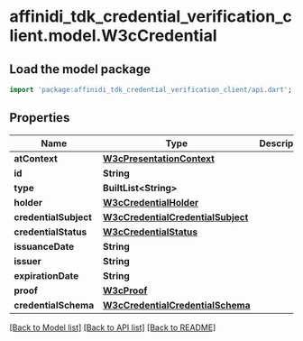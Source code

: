 # affinidi_tdk_credential_verification_client.model.W3cCredential

## Load the model package

```dart
import 'package:affinidi_tdk_credential_verification_client/api.dart';
```

## Properties

| Name                  | Type                                                                    | Description | Notes      |
| --------------------- | ----------------------------------------------------------------------- | ----------- | ---------- |
| **atContext**         | [**W3cPresentationContext**](W3cPresentationContext.md)                 |             |
| **id**                | **String**                                                              |             | [optional] |
| **type**              | **BuiltList&lt;String&gt;**                                             |             |
| **holder**            | [**W3cCredentialHolder**](W3cCredentialHolder.md)                       |             | [optional] |
| **credentialSubject** | [**W3cCredentialCredentialSubject**](W3cCredentialCredentialSubject.md) |             |
| **credentialStatus**  | [**W3cCredentialStatus**](W3cCredentialStatus.md)                       |             | [optional] |
| **issuanceDate**      | **String**                                                              |             |
| **issuer**            | **String**                                                              |             |
| **expirationDate**    | **String**                                                              |             | [optional] |
| **proof**             | [**W3cProof**](W3cProof.md)                                             |             |
| **credentialSchema**  | [**W3cCredentialCredentialSchema**](W3cCredentialCredentialSchema.md)   |             | [optional] |

[[Back to Model list]](../README.md#documentation-for-models) [[Back to API list]](../README.md#documentation-for-api-endpoints) [[Back to README]](../README.md)
